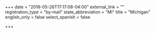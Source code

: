 +++
date = "2016-05-26T17:17:08-04:00"
external_link = ""
registration_type = "by-mail"
state_abbreviation = "MI"
title = "Michigan"
english_only = false
select_spanish = false

+++

